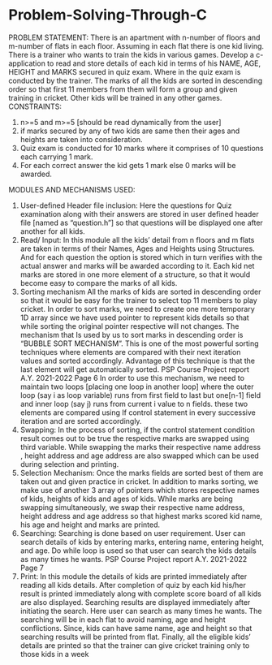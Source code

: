 # Problem-Solving-Through-C

PROBLEM STATEMENT:
 There is an apartment with n-number of floors and m-number of flats in 
each floor. Assuming in each flat there is one kid living. There is a trainer who 
wants to train the kids in various games.
Develop a c-application to read and store details of each kid in terms of his 
NAME, AGE, HEIGHT and MARKS secured in quiz exam. Where in the quiz exam 
is conducted by the trainer. The marks of all the kids are sorted in descending 
order so that first 11 members from them will form a group and given training 
in cricket. Other kids will be trained in any other games.
CONSTRAINTS:
1. n>=5 and m>=5 [should be read dynamically from the user]
2. if marks secured by any of two kids are same then their ages and 
heights are taken into consideration.
3. Quiz exam is conducted for 10 marks where it comprises of 10 
questions each carrying 1 mark.
4. For each correct answer the kid gets 1 mark else 0 marks will be 
awarded.

MODULES AND MECHANISMS USED:
1. User-defined Header file inclusion:
 Here the questions for Quiz examination along with their answers are 
stored in user defined header file [named as “question.h”] so that questions 
will be displayed one after another for all kids.
2. Read/ Input:
In this module all the kids’ detail from n floors and m flats are taken in 
terms of their Names, Ages and Heights using Structures. And for each 
question the option is stored which in turn verifies with the actual answer 
and marks will be awarded according to it. Each kid net marks are stored in 
one more element of a structure, so that it would become easy to compare 
the marks of all kids.
3. Sorting mechanism
All the marks of kids are sorted in descending order so that it would be 
easy for the trainer to select top 11 members to play cricket.
 In order to sort marks, we need to create one more temporary 1D array 
since we have used pointer to represent kids details so that while sorting 
the original pointer respective will not changes.
 The mechanism that Is used by us to sort marks in descending order is 
“BUBBLE SORT MECHANISM”. This is one of the most powerful sorting 
techniques where elements are compared with their next iteration values 
and sorted accordingly. Advantage of this technique is that the last element 
will get automatically sorted.
PSP Course Project report A.Y. 2021-2022
Page 6
In order to use this mechanism, we need to maintain two loops [placing one 
loop in another loop] where the outer loop (say i as loop variable) runs 
from first field to last but one[n-1] field and inner loop (say j) runs from 
current i value to n fields. these two elements are compared using If control 
statement in every successive iteration and are sorted accordingly. 
 4. Swapping:
In the process of sorting, if the control statement condition result 
comes out to be true the respective marks are swapped using third 
variable. While swapping the marks their respective name address , 
height address and age address are also swapped which can be used 
during selection and printing. 
5. Selection Mechanism:
Once the marks fields are sorted best of them are taken out and given 
practice in cricket. In addition to marks sorting, we make use of 
another 3 array of pointers which stores respective names of kids, 
heights of kids and ages of kids. While marks are being swapping 
simultaneously, we swap their respective name address, height 
address and age address so that highest marks scored kid name, his 
age and height and marks are printed.
6. Searching: 
 Searching is done based on user requirement. User can search 
details of kids by entering marks, entering name, entering height, and 
age.
Do while loop is used so that user can search the kids details as many 
times he wants. 
PSP Course Project report A.Y. 2021-2022
Page 7
7. Print:
 In this module the details of kids are printed immediately after 
reading all kids details. After completion of quiz by each kid his/her 
result is printed immediately along with complete score board of all 
kids are also displayed.
Searching results are displayed immediately after initiating the 
search. Here user can search as many times he wants. The searching 
will be in each flat to avoid naming, age and height conflictions. Since, 
kids can have same name, age and height so that searching results 
will be printed from flat.
Finally, all the eligible kids’ details are printed so that the trainer can 
give cricket training only to those kids in a week
